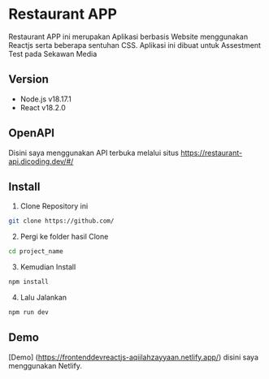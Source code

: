 # Restaurant APP

Restaurant APP ini merupakan Aplikasi berbasis Website menggunakan Reactjs serta beberapa sentuhan CSS. Aplikasi ini dibuat untuk Assestment Test pada Sekawan Media


## Version

- Node.js v18.17.1
- React v18.2.0


## OpenAPI
Disini saya menggunakan API terbuka melalui situs https://restaurant-api.dicoding.dev/#/


## Install

1. Clone Repository ini

```bash
git clone https://github.com/
```

2. Pergi ke folder hasil Clone
```bash
cd project_name
```

3. Kemudian Install
```bash
npm install
```

4. Lalu Jalankan
```bash
npm run dev
```



## Demo
[Demo] (https://frontenddevreactjs-aqiilahzayyaan.netlify.app/) disini saya menggunakan Netlify.
